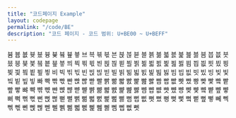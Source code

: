 ```yaml
---
title: "코드페이지 Example"
layout: codepage
permalink: "/code/BE"
description: "코드 페이지 - 코드 범위: U+BE00 ~ U+BEFF"
---
```


<span class="character">븀</span>
<span class="character">븁</span>
<span class="character">븂</span>
<span class="character">븃</span>
<span class="character">븄</span>
<span class="character">븅</span>
<span class="character">븆</span>
<span class="code tofu"></span>
<span class="character">븈</span>
<span class="code tofu"></span>
<span class="character">븊</span>
<span class="character">븋</span>
<span class="character">브</span>
<span class="character">븍</span>
<span class="character">븎</span>
<span class="character">븏</span>
<span class="character">븐</span>
<span class="character">븑</span>
<span class="character">븒</span>
<span class="character">븓</span>
<span class="character">블</span>
<span class="character">븕</span>
<span class="character">븖</span>
<span class="character">븗</span>
<span class="character">븘</span>
<span class="character">븙</span>
<span class="character">븚</span>
<span class="character">븛</span>
<span class="character">븜</span>
<span class="character">븝</span>
<span class="character">븞</span>
<span class="character">븟</span>
<span class="character">븠</span>
<span class="character">븡</span>
<span class="character">븢</span>
<span class="character">븣</span>
<span class="character">븤</span>
<span class="character">븥</span>
<span class="character">븦</span>
<span class="character">븧</span>
<span class="character">븨</span>
<span class="character">븩</span>
<span class="character">븪</span>
<span class="character">븫</span>
<span class="character">븬</span>
<span class="character">븭</span>
<span class="character">븮</span>
<span class="character">븯</span>
<span class="character">븰</span>
<span class="character">븱</span>
<span class="character">븲</span>
<span class="character">븳</span>
<span class="character">븴</span>
<span class="character">븵</span>
<span class="character">븶</span>
<span class="character">븷</span>
<span class="character">븸</span>
<span class="character">븹</span>
<span class="character">븺</span>
<span class="character">븻</span>
<span class="character">븼</span>
<span class="character">븽</span>
<span class="character">븾</span>
<span class="character">븿</span>
<span class="character">빀</span>
<span class="character">빁</span>
<span class="character">빂</span>
<span class="character">빃</span>
<span class="character">비</span>
<span class="character">빅</span>
<span class="character">빆</span>
<span class="character">빇</span>
<span class="character">빈</span>
<span class="character">빉</span>
<span class="character">빊</span>
<span class="character">빋</span>
<span class="character">빌</span>
<span class="character">빍</span>
<span class="character">빎</span>
<span class="character">빏</span>
<span class="character">빐</span>
<span class="character">빑</span>
<span class="character">빒</span>
<span class="character">빓</span>
<span class="character">빔</span>
<span class="character">빕</span>
<span class="character">빖</span>
<span class="character">빗</span>
<span class="character">빘</span>
<span class="character">빙</span>
<span class="character">빚</span>
<span class="character">빛</span>
<span class="character">빜</span>
<span class="character">빝</span>
<span class="character">빞</span>
<span class="character">빟</span>
<span class="character">빠</span>
<span class="character">빡</span>
<span class="character">빢</span>
<span class="character">빣</span>
<span class="character">빤</span>
<span class="character">빥</span>
<span class="character">빦</span>
<span class="character">빧</span>
<span class="character">빨</span>
<span class="character">빩</span>
<span class="character">빪</span>
<span class="character">빫</span>
<span class="character">빬</span>
<span class="character">빭</span>
<span class="character">빮</span>
<span class="character">빯</span>
<span class="character">빰</span>
<span class="character">빱</span>
<span class="character">빲</span>
<span class="character">빳</span>
<span class="character">빴</span>
<span class="character">빵</span>
<span class="character">빶</span>
<span class="character">빷</span>
<span class="character">빸</span>
<span class="character">빹</span>
<span class="character">빺</span>
<span class="character">빻</span>
<span class="code tofu"></span>
<span class="code tofu"></span>
<span class="code tofu"></span>
<span class="code tofu"></span>
<span class="code tofu"></span>
<span class="code tofu"></span>
<span class="code tofu"></span>
<span class="code tofu"></span>
<span class="code tofu"></span>
<span class="code tofu"></span>
<span class="code tofu"></span>
<span class="code tofu"></span>
<span class="code tofu"></span>
<span class="code tofu"></span>
<span class="code tofu"></span>
<span class="code tofu"></span>
<span class="code tofu"></span>
<span class="code tofu"></span>
<span class="code tofu"></span>
<span class="code tofu"></span>
<span class="code tofu"></span>
<span class="code tofu"></span>
<span class="code tofu"></span>
<span class="code tofu"></span>
<span class="code tofu"></span>
<span class="code tofu"></span>
<span class="code tofu"></span>
<span class="code tofu"></span>
<span class="character">뺘</span>
<span class="character">뺙</span>
<span class="character">뺚</span>
<span class="character">뺛</span>
<span class="character">뺜</span>
<span class="character">뺝</span>
<span class="character">뺞</span>
<span class="character">뺟</span>
<span class="character">뺠</span>
<span class="character">뺡</span>
<span class="character">뺢</span>
<span class="character">뺣</span>
<span class="character">뺤</span>
<span class="character">뺥</span>
<span class="character">뺦</span>
<span class="character">뺧</span>
<span class="character">뺨</span>
<span class="character">뺩</span>
<span class="character">뺪</span>
<span class="character">뺫</span>
<span class="character">뺬</span>
<span class="character">뺭</span>
<span class="character">뺮</span>
<span class="character">뺯</span>
<span class="character">뺰</span>
<span class="character">뺱</span>
<span class="character">뺲</span>
<span class="character">뺳</span>
<span class="code tofu"></span>
<span class="code tofu"></span>
<span class="code tofu"></span>
<span class="code tofu"></span>
<span class="code tofu"></span>
<span class="code tofu"></span>
<span class="code tofu"></span>
<span class="code tofu"></span>
<span class="code tofu"></span>
<span class="code tofu"></span>
<span class="code tofu"></span>
<span class="code tofu"></span>
<span class="code tofu"></span>
<span class="code tofu"></span>
<span class="code tofu"></span>
<span class="code tofu"></span>
<span class="code tofu"></span>
<span class="code tofu"></span>
<span class="code tofu"></span>
<span class="code tofu"></span>
<span class="code tofu"></span>
<span class="code tofu"></span>
<span class="code tofu"></span>
<span class="code tofu"></span>
<span class="code tofu"></span>
<span class="code tofu"></span>
<span class="code tofu"></span>
<span class="code tofu"></span>
<span class="character">뻐</span>
<span class="character">뻑</span>
<span class="character">뻒</span>
<span class="character">뻓</span>
<span class="character">뻔</span>
<span class="character">뻕</span>
<span class="character">뻖</span>
<span class="character">뻗</span>
<span class="character">뻘</span>
<span class="character">뻙</span>
<span class="character">뻚</span>
<span class="character">뻛</span>
<span class="character">뻜</span>
<span class="character">뻝</span>
<span class="character">뻞</span>
<span class="character">뻟</span>
<span class="character">뻠</span>
<span class="character">뻡</span>
<span class="character">뻢</span>
<span class="character">뻣</span>
<span class="character">뻤</span>
<span class="character">뻥</span>
<span class="character">뻦</span>
<span class="character">뻧</span>
<span class="character">뻨</span>
<span class="character">뻩</span>
<span class="character">뻪</span>
<span class="character">뻫</span>
<span class="character">뻬</span>
<span class="character">뻭</span>
<span class="character">뻮</span>
<span class="character">뻯</span>
<span class="character">뻰</span>
<span class="character">뻱</span>
<span class="character">뻲</span>
<span class="character">뻳</span>
<span class="character">뻴</span>
<span class="character">뻵</span>
<span class="character">뻶</span>
<span class="character">뻷</span>
<span class="character">뻸</span>
<span class="character">뻹</span>
<span class="character">뻺</span>
<span class="character">뻻</span>
<span class="character">뻼</span>
<span class="character">뻽</span>
<span class="character">뻾</span>
<span class="character">뻿</span>